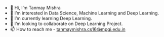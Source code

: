 - 👋 Hi, I’m Tanmay Mishra
- 👀 I’m interested in Data Science, Machine Learning and Deep Learning.
- 🌱 I’m currently learning Deep Learning.
- 💞️ I’m looking to collaborate on Deep Learning Project.
- 📫 How to reach me - tanmaymishra.cs16@mpgi.edu.in

<!---
tanmayymishra/tanmayymishra is a ✨ special ✨ repository because its `README.md` (this file) appears on your GitHub profile.
You can click the Preview link to take a look at your changes.
--->
